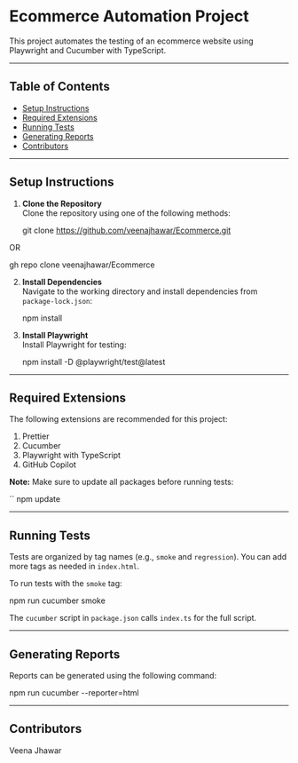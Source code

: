 # Ecommerce Automation Project

This project automates the testing of an ecommerce website using Playwright and Cucumber with TypeScript.

---

## Table of Contents

- [Setup Instructions](#setup-instructions)
- [Required Extensions](#required-extensions)
- [Running Tests](#running-tests)
- [Generating Reports](#generating-reports)
- [Contributors](#contributors)

---

## Setup Instructions

1. **Clone the Repository**  
   Clone the repository using one of the following methods:

   git clone https://github.com/veenajhawar/Ecommerce.git

OR

gh repo clone veenajhawar/Ecommerce

2. **Install Dependencies**  
   Navigate to the working directory and install dependencies from `package-lock.json`:

   npm install

3. **Install Playwright**  
   Install Playwright for testing:

   npm install -D @playwright/test@latest

---

## Required Extensions

The following extensions are recommended for this project:

1. Prettier
2. Cucumber
3. Playwright with TypeScript
4. GitHub Copilot

**Note:** Make sure to update all packages before running tests:

``
npm update

---

## Running Tests

Tests are organized by tag names (e.g., `smoke` and `regression`). You can add more tags as needed in `index.html`.

To run tests with the `smoke` tag:

npm run cucumber smoke

The `cucumber` script in `package.json` calls `index.ts` for the full script.

---

## Generating Reports

Reports can be generated using the following command:

npm run cucumber --reporter=html

---

## Contributors

Veena Jhawar
